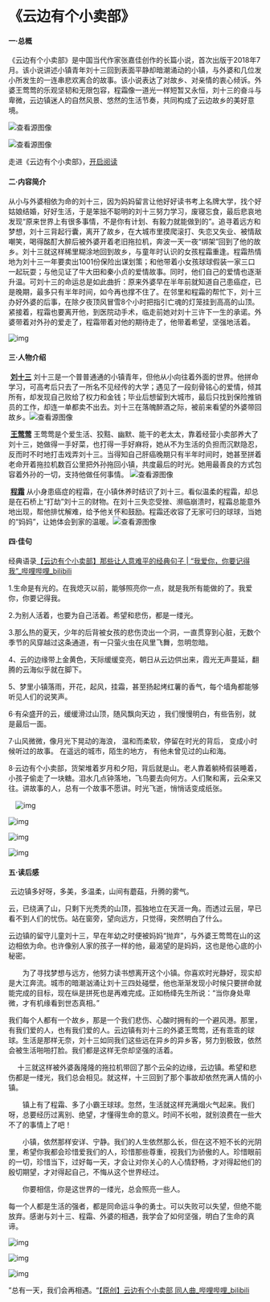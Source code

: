 #                       《云边有个小卖部》

#### 一·总概

​      《云边有个小卖部》是中国当代作家张嘉佳创作的长篇小说，首次出版于2018年7月。
​        该小说讲述小镇青年刘十三回到表面平静却暗潮涌动的小镇，与外婆和几位发小所发生的一连串悲欢离合的故事。该小说表达了对故乡、对亲情的衷心倾诉。外婆王莺莺的乐观坚韧和无限包容，程霜像一道光一样短暂又永恒，刘十三的奋斗与卑微，云边镇迷人的自然风景、悠然的生活节奏，共同构成了云边故乡的美好意境。

![查看源图像](https://ts1.cn.mm.bing.net/th/id/R-C.7dedb2b189dc0a1c34b2bfda770c4460?rik=3Vbg%2fR%2firxITBg&riu=http%3a%2f%2ficdn.520mac.com%2fimages%2f8%2f2020%2f06%2fouje9C2f9W6ZYyFUezfCYJy2jeCL2Z.jpg&ehk=COZ5GnnuUew%2bzbY4Kf2GjeiRVE472vRSFrpPtpbCs7Y%3d&risl=&pid=ImgRaw&r=0)

![查看源图像](https://pic4.zhimg.com/v2-fd1ae59f08b05fc6204abdd908e10ee1_720w.jpg?source=172ae18b)

走进《云边有个小卖部》，[开启阅读](https://www.ckxxbz.com/book/yunbianyougexiaomaibu/)

#### 二·内容简介

​        从小与外婆相依为命的刘十三，因为妈妈留言让他好好读书考上名牌大学，找个好姑娘结婚，好好生活，于是笨拙不聪明的刘十三努力学习，废寝忘食，最后悲哀地发现“原来世界上有很多事情，不是你有计划、有毅力就能做到的”。追寻着远方和梦想，刘十三背起行囊，离开了故乡，在大城市里摸爬滚打、失恋又失业、被情敌嘲笑，喝得酩酊大醉后被外婆开着老旧拖拉机，奔波一天一夜“绑架”回到了他的故乡。
​        刘十三就这样稀里糊涂地回到故乡，与童年时认识的女孩程霜重逢。程霜热情地为刘十三一年要卖出1001份保险出谋划策；和他带着小女孩球球假装一家三口一起玩耍；与他见证了牛大田和秦小贞的爱情故事。同时，他们自己的爱情也逐渐升温。
​        可刘十三的命运总是如此曲折：原来外婆早在半年前就知道自己患癌症，已是晚期，最多只有半年时间，如今再也撑不住了。在邻里和程霜的帮忙下，刘十三办好外婆的后事，在除夕夜顶风冒雪8个小时把指引亡魂的灯笼挂到高高的山顶。紧接着，程霜也要离开他，到医院动手术，临走前她对刘十三许下一生的承诺。外婆带着对外孙的爱走了，程霜带着对他的期待走了，他带着希望，坚强地活着。

![img](http://p7.itc.cn/images01/20201223/85be184b7f64429a8801adf817d27725.jpeg)

#### 三·人物介绍

​        <u>**刘十三**</u>
​        刘十三是一个普普通通的小镇青年，但他从小向往着外面的世界。他拼命学习，可高考后只去了一所名不见经传的大学；遇见了一段刻骨铭心的爱情，倾其所有，却发现自己败给了权力和金钱；毕业后想留到大城市，最后只找到保险推销员的工作，却连一单都卖不出去。刘十三在落魄醉酒之际，被前来看望的外婆带回故乡。![查看源图像](https://img.zcool.cn/community/014ad65d0b01a7a801205e4ba5ccff.jpg)

​        <u>**王莺莺**</u>
​        王莺莺是个爱生活、狡黠、幽默、能干的老太太，靠着经营小卖部养大了刘十三，她做得一手好菜，也打得一手好麻将，她从不为生活的负担而沉默隐忍，反而时不时地打击戏弄刘十三。当得知自己肝癌晚期只有半年时间时，她甚至拼着老命开着拖拉机数百公里把外孙拖回小镇，共度最后的时光。她用最善良的方式包容着外孙的一切，支持他做任何事情。 ![查看源图像](https://ts1.cn.mm.bing.net/th/id/R-C.c0c3d5239cf7641b12caf9152d2c0ab6?rik=%2bOzdC%2fMFF9b8KQ&riu=http%3a%2f%2f5b0988e595225.cdn.sohucs.com%2fimages%2f20181107%2fa5fe6999c4ba4e24a4f3a63fd91b52b9.jpeg&ehk=kcD7VxcxEnnxJOSLOO7avegs3BrMZnCPJnOB45CYRBw%3d&risl=&pid=ImgRaw&r=0)

​        <u>**程霜**</u>
​        从小身患癌症的程霜，在小镇休养时结识了刘十三。看似温柔的程霜，却总是在石桥上“打劫”刘十三的财物。在刘十三失恋受挫、濒临崩溃时，程霜总能意外地出现，帮他排忧解难，给予他关怀和鼓励。程霜还收容了无家可归的球球，当她的“妈妈”，让她体会到家的温暖。![查看源图像](https://pic1.zhimg.com/v2-685ed6d879e9127e675495ff5563c5ec_r.jpg)

#### 四·佳句

经典语录[【云边有个小卖部】那些让人意难平的经典句子 | “我爱你，你要记得我”_哔哩哔哩_bilibili](https://www.bilibili.com/video/BV1hN411f7Z4/?spm_id_from=333.337.search-card.all.click)

1.生命是有光的。在我熄灭以前，能够照亮你一点，就是我所有能做的了。我爱你，你要记得我。

2.为别人活着，也要为自己活着。希望和悲伤，都是一缕光。

3.那么热的夏天，少年的后背被女孩的悲伤烫出一个洞，一直贯穿到心脏，无数个季节的风穿越过这条通道，有一只萤火虫在风里飞舞，忽明忽暗。

4、云的边缘带上金黄色，天际缓缓变亮，朝日从云边供出来，霞光无声蔓延，翻腾的云海似乎就在脚下。

5、梦里小镇落雨，开花，起风，挂霜，甚至扬起烤红薯的香气，每个墙角都能够听见人们的说笑声。

6·有朵盛开的云，缓缓滑过山顶，随风飘向天边 ，我们慢慢明白，有些告别，就是最后一面。

7·山风微微，像月光下晃动的海浪， 温和而柔软，停留在时光的背后， 变成小时候听过的故事。 在遥远的城市，陌生的地方， 有他未曾见过的山和海。

8·云边有个小卖部，货架堆着岁月和夕阳，背后就是山。老人靠着躺椅假装睡着，小孩子偷走了一块糖。泪水几点钟落地，飞鸟要去向何方。人们聚和离，云朵来又往。讲故事的人，总有一个故事不愿讲。时光飞逝，悄悄话变成纸张。　

　![img](https://inews.gtimg.com/newsapp_bt/0/14370848683/1000)

![img](https://inews.gtimg.com/newsapp_bt/0/14370848680/1000)

![img](https://5b0988e595225.cdn.sohucs.com/images/20181107/99c58c3a6e794fba9dc71b7d18c3db95.jpeg)

![img](https://5b0988e595225.cdn.sohucs.com/images/20181107/213d97e7d7cd4e36aa2497f6bd993d79.jpeg)

#### 五·读后感

​        云边镇多好呀，多美，多温柔，山间有蘑菇，升腾的雾气。

​        云，已绕满了山，只剩下光秃秃的山顶，孤独地立在天涯一角。而透过云层，早已看不到人们的忧伤。站在窗旁，望向远方，只觉得，突然明白了什么。

​        云边镇的留守儿童刘十三，早在年幼之时便被妈妈“抛弃”，与外婆王莺莺在山的这边相依为命。也许像别人家的孩子一样的他，最渴望的是妈妈，这也是他心底的小秘密。

　　为了寻找梦想与远方，他努力读书想离开这个小镇。你喜欢时光静好，现实却是大江奔流。城市的暗潮汹涌让刘十三四处碰壁，他也渐渐发现小时候只要拼命就能完成的目标，现在纵是拼死也是再难完成。正如杨绛先生所说：“当你身处卑微，才有机缘看到世态真相。”

​        我们每个人都有一个故乡，那是一个我们悲伤、心酸时拥有的一个避风港。那里，有我们爱的人，也有我们爱的人。云边镇有刘十三的外婆王莺莺，还有乖乖的球球。生活是那样无奈，刘十三如同我们这些远在异乡的异乡客，努力到极致，依然会被生活啪啪打脸。我们都是这样无奈却坚强的活着。

　    十三就这样被外婆轰隆隆的拖拉机带回了那个云朵的边缘，云边镇。希望和悲伤都是一缕光，我们总会相见。就这样，十三回到了那个事故却依然充满人情的小镇。

　　镇上有了程霜、多了小霸王球球。忽然，生活就这样充满烟火气起来。我们呀，总要经历过离别、绝望，才懂得生命的意义。时间不长啦，就别浪费在一些大不了的事情上了吧！

　　小镇，依然那样安详、宁静。我们的人生依然那么长，但在这不短不长的光阴里，希望你我都会珍惜爱我们的人，珍惜那些尊重，视我们为骄傲的人。珍惜眼前的一切，珍惜当下，过好每一天，才会让对你关心的人心情舒畅，才对得起他们的殷切期望，才对得起自己，不悔从这个世界经过。

　　你要相信，你是这世界的一缕光，总会照亮一些人。

​        每一个人都是生活的强者，都是同命运斗争的勇士。可以失败可以失望，但绝不能放弃。感谢与刘十三、程霜、外婆的相遇，我学会了如何坚强，明白了生命的真谛。

![img](https://inews.gtimg.com/newsapp_bt/0/13492289758/1000)

![img](https://inews.gtimg.com/newsapp_bt/0/13492296079/1000)

![img](https://inews.gtimg.com/newsapp_bt/0/13492294312/1000)

”总有一天，我们会再相遇。“[【原创】云边有个小卖部 同人曲_哔哩哔哩_bilibili](https://www.bilibili.com/video/BV16b411M765/?spm_id_from=333.337.search-card.all.click)
